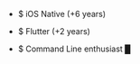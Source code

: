 - $ iOS Native (+6 years)

- $ Flutter (+2 years)

- $ Command Line enthusiast <span class="blink">█</span>